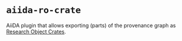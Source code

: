 # `aiida-ro-crate`
AiiDA plugin that allows exporting (parts) of the provenance graph as [Research Object Crates](https://www.researchobject.org).
